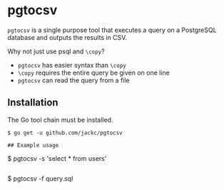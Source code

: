 # pgtocsv

`pgtocsv` is a single purpose tool that executes a query on a PostgreSQL database and outputs the results in CSV.

Why not just use psql and `\copy`?

* `pgtocsv` has easier syntax than `\copy`
* `\copy` requires the entire query be given on one line
* `pgtocsv` can read the query from a file

## Installation

The Go tool chain must be installed.

```
$ go get -u github.com/jackc/pgtocsv

## Example usage

```
$ pgtocsv -s 'select * from users'
```

```
$ pgtocsv -f query.sql
```
